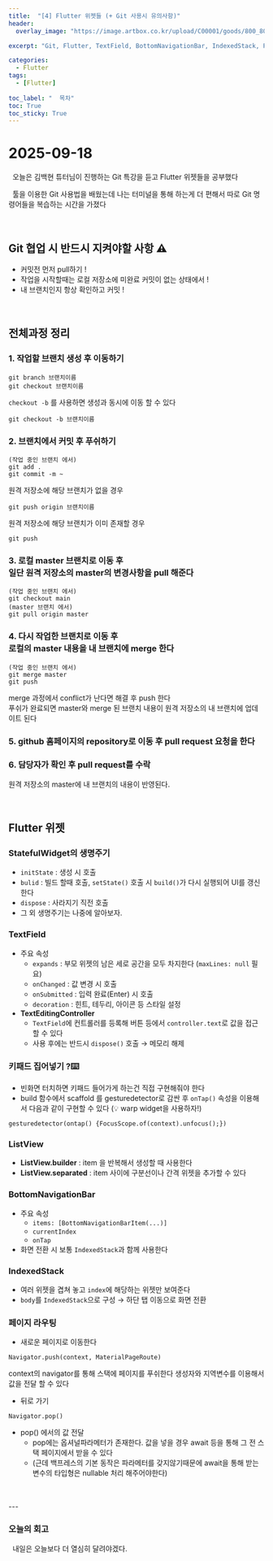 ```yaml
---
title:  "[4] Flutter 위젯들 (+ Git 사용시 유의사항)"
header:
  overlay_image: "https://image.artbox.co.kr/upload/C00001/goods/800_800/818/230525003912818.jpg?s=/goods/org/818/230525003912818.jpg"

excerpt: "Git, Flutter, TextField, BottomNavigationBar, IndexedStack, Page Route"

categories:
  - Flutter
tags:
  - [Flutter]
    
toc_label: "  목차"
toc: True
toc_sticky: True
---
```


# 2025-09-18
&nbsp; 오늘은 김백현 튜터님이 진행하는 Git 특강을 듣고 Flutter 위젯들을 공부했다

&nbsp; 툴을 이용한 Git 사용법을 배웠는데 나는 터미널을 통해 하는게 더 편해서 따로 Git 명령어들을 복습하는 시간을 가졌다

<br>

## Git 협업 시 반드시 지켜야할 사항 ⚠️
- 커밋전 먼저 pull하기 !
- 작업을 시작할때는 로컬 저장소에 미완료 커밋이 없는 상태에서 !
- 내 브랜치인지 항상 확인하고 커밋 !

<br>

## 전체과정 정리
### 1. 작업할 브랜치 생성 후 이동하기
```
git branch 브랜치이름
git checkout 브랜치이름
```
`checkout -b` 를 사용하면 생성과 동시에 이동 할 수 있다
```
git checkout -b 브랜치이름
```

### 2. 브랜치에서 커밋 후 푸쉬하기
```
(작업 중인 브랜치 에서)
git add .
git commit -m ~
```
원격 저장소에 해당 브랜치가 없을 경우
```
git push origin 브랜치이름
```
원격 저장소에 해당 브랜치가 이미 존재할 경우
```
git push
```

### 3. 로컬 master 브랜치로 이동 후<br>일단 원격 저장소의 master의 변경사항을 pull 해준다
```
(작업 중인 브랜치 에서)
git checkout main
(master 브랜치 에서)
git pull origin master
```

### 4. 다시 작업한 브랜치로 이동 후<br>로컬의 master 내용을 내 브랜치에 merge 한다
```
(작업 중인 브랜치 에서)
git merge master
git push
```
merge 과정에서 conflict가 난다면 해결 후 push 한다<br>
푸쉬가 완료되면 master와 merge 된 브랜치 내용이 원격 저장소의 내 브랜치에 업데이트 된다

### 5. github 홈페이지의 repository로 이동 후 pull request 요청을 한다

### 6. 담당자가 확인 후 pull request를 수락
원격 저장소의 master에 내 브랜치의 내용이 반영된다.

<br>

## Flutter 위젯

### **StatefulWidget**의 생명주기
- `initState` : 생성 시 호출
- `bulid` : 빌드 할때 호출, `setState()` 호출 시 `build()`가 다시 실행되어 UI를 갱신한다
- `dispose` : 사라지기 직전 호출
- 그 외 생명주기는 나중에 알아보자.

### **TextField**
- 주요 속성
  - `expands` : 부모 위젯의 남은 세로 공간을 모두 차지한다 (`maxLines: null` 필요)
  - `onChanged` : 값 변경 시 호출
  - `onSubmitted` : 입력 완료(Enter) 시 호출
  - `decoration` : 힌트, 테두리, 아이콘 등 스타일 설정
- **TextEditingController**
  - `TextField`에 컨트롤러를 등록해 버튼 등에서 `controller.text`로 값을 접근 할 수 있다
  - 사용 후에는 반드시 `dispose()` 호출 → 메모리 해제
 
### 키패드 집어넣기 ?⌨️
- 빈화면 터치하면 키패드 들어가게 하는건 직접 구현해줘야 한다
- build 함수에서 scaffold 를 gesturedetector로 감싼 후 `onTap()` 속성을 이용해서 다음과 같이 구현할 수 있다 (💡 warp widget을 사용하자!)
```
gesturedetector(ontap() {FocusScope.of(context).unfocus();})
```

### **ListView**
- **ListView.builder** : item 을 반복해서 생성할 때 사용한다
- **ListView.separated** : item 사이에 구분선이나 간격 위젯을 추가할 수 있다

### **BottomNavigationBar**
- 주요 속성
  - `items: [BottomNavigationBarItem(...)]`
  - `currentIndex`
  - `onTap`
- 화면 전환 시 보통 `IndexedStack`과 함께 사용한다

### IndexedStack
- 여러 위젯을 겹쳐 놓고 `index`에 해당하는 위젯만 보여준다
- `body`를 `IndexedStack`으로 구성 → 하단 탭 이동으로 화면 전환

### 페이지 라우팅
- 새로운 페이지로 이동한다
```
Navigator.push(context, MaterialPageRoute)
```
context의 navigator를 통해 스택에 페이지를 푸쉬한다
생성자와 지역변수를 이용해서 값을 전달 할 수 있다

- 뒤로 가기
```
Navigator.pop()
```

- pop() 에서의 값 전달
  - pop에는 옵셔널파라메터가 존재한다. 값을 넣을 경우 await 등을 통해 그 전 스택 페이지에서 받을 수 있다
  - (근데 백프레스의 기본 동작은 파라메터를 갖지않기때문에 await을 통해 받는 변수의 타입형은 nullable 처리 해주어야한다)


<br>
<br>
---

### 오늘의 회고

&nbsp; 내일은 오늘보다 더 열심히 달려야겠다. 
